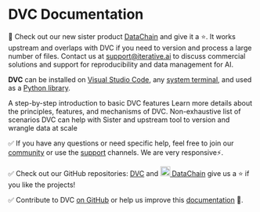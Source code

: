 # DVC Documentation

<admon type="info">

🚀 Check out our new sister product
[DataChain](https://github.com/iterative/datachain) and give it a ⭐. It works
upstream and overlaps with DVC if you need to version and process a large number
of files. Contact us at support@iterative.ai to discuss commercial solutions and
support for reproducibility and data management for AI.

</admon>

**DVC** can be installed on [Visual Studio Code], any [system terminal], and used
as a [Python library].

[visual studio code]: /doc/vs-code-extension
[system terminal]: /doc/install
[python library]: /doc/api-reference

<cards>

  <card href="/doc/start" heading="Get Started">
    A step-by-step introduction to basic DVC features
  </card>

  <card href="/doc/user-guide" heading="User Guide">
    Learn more details about the principles, features, and mechanisms of DVC.
  </card>

  <card href="/doc/use-cases" heading="Use Cases">
    Non-exhaustive list of scenarios DVC can help with
  </card>

  <card href="https://github.com/iterative/datachain" heading=" " headingicon="/img/logos/datachain-black.svg">
    Sister and upstream tool to version and wrangle data at scale
  </card>

</cards>

✅ If you have any questions or need specific help, feel free to join our
[community](/community) or use the [support](/support) channels. We are very
responsive⚡.

✅ Check out our GitHub repositories: [DVC](https://github.com/iterative/dvc)
and
[<img class="inline" width="20px"  src="/img/logos/datachain-logo.svg" /> DataChain](https://github.com/iterative/datachain)
give us a ⭐ if you like the projects!

✅ Contribute to DVC [on GitHub](https://github.com/iterative/dvc) or help us
improve this [documentation](https://github.com/iterative/dvc.org) 🙏.
